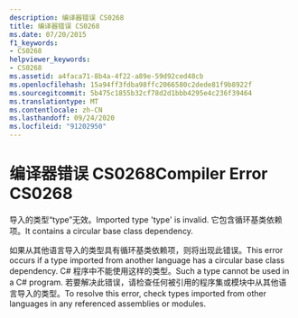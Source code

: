```yaml
---
description: 编译器错误 CS0268
title: 编译器错误 CS0268
ms.date: 07/20/2015
f1_keywords:
- CS0268
helpviewer_keywords:
- CS0268
ms.assetid: a4faca71-8b4a-4f22-a89e-59d92ced48cb
ms.openlocfilehash: 15a94ff3fdba98ffc2066580c2dede81f9b8922f
ms.sourcegitcommit: 5b475c1855b32cf78d2d1bbb4295e4c236f39464
ms.translationtype: MT
ms.contentlocale: zh-CN
ms.lasthandoff: 09/24/2020
ms.locfileid: "91202950"
---
```

# <a name="compiler-error-cs0268"></a><span data-ttu-id="18993-103">编译器错误 CS0268</span><span class="sxs-lookup"><span data-stu-id="18993-103">Compiler Error CS0268</span></span>

<span data-ttu-id="18993-104">导入的类型“type”无效。</span><span class="sxs-lookup"><span data-stu-id="18993-104">Imported type 'type' is invalid.</span></span> <span data-ttu-id="18993-105">它包含循环基类依赖项。</span><span class="sxs-lookup"><span data-stu-id="18993-105">It contains a circular base class dependency.</span></span>  
  
 <span data-ttu-id="18993-106">如果从其他语言导入的类型具有循环基类依赖项，则将出现此错误。</span><span class="sxs-lookup"><span data-stu-id="18993-106">This error occurs if a type imported from another language has a circular base class dependency.</span></span> <span data-ttu-id="18993-107">C# 程序中不能使用这样的类型。</span><span class="sxs-lookup"><span data-stu-id="18993-107">Such a type cannot be used in a C# program.</span></span> <span data-ttu-id="18993-108">若要解决此错误，请检查任何被引用的程序集或模块中从其他语言导入的类型。</span><span class="sxs-lookup"><span data-stu-id="18993-108">To resolve this error, check types imported from other languages in any referenced assemblies or modules.</span></span>
